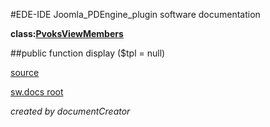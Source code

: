 #EDE-IDE Joomla_PDEngine_plugin
software documentation

**class:[PvoksViewMembers](../PvoksViewMembers.md)**



##public function display ($tpl = null)


[source](../../../admin/views/members/view.html.php)

[sw.docs root](../)

*created by documentCreator*

